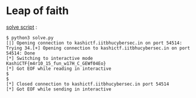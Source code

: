 # Leap of faith

[solve script](/Pwn/leap_of_faith/solve.py) :

```console
$ python3 solve.py 
[|] Opening connection to kashictf.iitbhucybersec.in on port 54514: Trying 34.[+] Opening connection to kashictf.iitbhucybersec.in on port 54514: Done
[*] Switching to interactive mode
KashiCTF{m4r10_15_fun_w17H_C_GEWf04Eo}
[*] Got EOF while reading in interactive
$ 
$ 
[*] Closed connection to kashictf.iitbhucybersec.in port 54514
[*] Got EOF while sending in interactive
```
